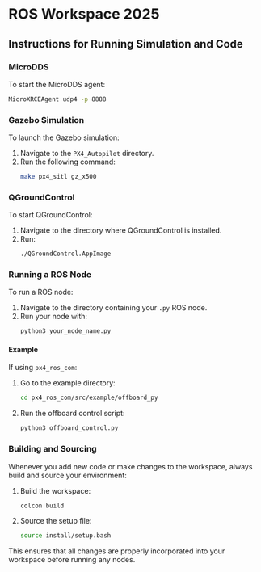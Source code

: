 # ROS Workspace 2025
 
## Instructions for Running Simulation and Code
 
### MicroDDS
To start the MicroDDS agent:
```bash
MicroXRCEAgent udp4 -p 8888
```
 
### Gazebo Simulation
To launch the Gazebo simulation:
1. Navigate to the `PX4_Autopilot` directory.
2. Run the following command:
   ```bash
   make px4_sitl gz_x500
   ```
 
### QGroundControl
To start QGroundControl:
1. Navigate to the directory where QGroundControl is installed.
2. Run:
   ```bash
   ./QGroundControl.AppImage
   ```
 
### Running a ROS Node
To run a ROS node:
1. Navigate to the directory containing your `.py` ROS node.
2. Run your node with:
   ```bash
   python3 your_node_name.py
   ```
 
#### Example
If using `px4_ros_com`:
1. Go to the example directory:
   ```bash
   cd px4_ros_com/src/example/offboard_py
   ```
2. Run the offboard control script:
   ```bash
   python3 offboard_control.py
   ```
 
### Building and Sourcing
Whenever you add new code or make changes to the workspace, always build and source your environment:
1. Build the workspace:
   ```bash
   colcon build
   ```
2. Source the setup file:
   ```bash
   source install/setup.bash
   ```
 
This ensures that all changes are properly incorporated into your workspace before running any nodes.